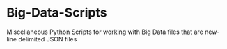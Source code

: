 # Big-Data-Scripts
Miscellaneous Python Scripts for working with Big Data files that are new-line delimited JSON files
